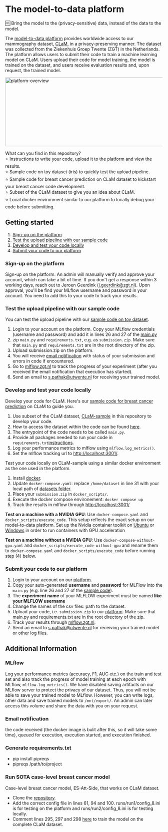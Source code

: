 # The model-to-data platform

🆒 Bring the model to the (privacy-sensitive) data, instead of the data to the model.


The [model-to-data platform](https://fe.zgt.nl) provides worldwide access to our mammography dataset, [CLaM](./dataset.md), in a privacy-preserving manner. The dataset was collected from the Ziekenhuis Groep Twente (ZGT) in the Netherlands. The platform allows users to submit their code to train a machine learning model on CLaM. Users upload their code for model training, the model is trained on the dataset, and users receive evaluation results and, upon request, the trained model.

<img src="data-access-platform.png" alt="platform-overview" style="height: 220px; width:800px;"/>

What can you find in this repository? <br/>
:star: Instructions to write your code, upload it to the platform and view the results. <br/>
:star: Sample code on toy dataset (iris) to quickly test the upload pipeline. <br/>
:star: Sample code for breast cancer prediction on CLaM dataset to kickstart your breast cancer code development. <br/>
:star: Subset of the CLaM dataset to give you an idea about CLaM. <br/>
:star: Local docker environment similar to our platform to locally debug your code before submitting. <br/>

## Getting started
1. [Sign-up on the platform](#sign-up-on-the-platform).
2. [Test the upload pipeline with our sample code](#test-the-upload-pipeline-with-our-sample-code)
3. [Develop and test your code locally](#develop-and-test-your-code-locally)
4. [Submit your code to our platform](#submit-your-code-to-our-platform)

### Sign-up on the platform
Sign-up on the platform. An admin will manually verify and approve your account, which can take a bit of time. If you don't get a response within 3 working days, reach out to Jeroen Geerdink ([j.geerdink@zgt.nl](j.geerdink@zgt.nl)). Upon approval, you'll be find your MLflow username and password in your account. You need to add this to your code to track your results.

### Test the upload pipeline with our sample code
You can test the upload pipeline with our [sample code on toy dataset](./sample_code/toy-dataset).
1. Login to your account on the platform. Copy your MLflow credentials (username and password) and add it in lines 26 and 27 of the [main.py](./sample_code/toy-dataset/main.py)
2. zip ```main.py``` and ```requirements.txt```, e.g. as ```submission.zip```. Make sure that ```main.py``` and ```requirements.txt``` are in the root directory of the zip.
3. Upload submission.zip on the platform.
4. You will receive [email notification](#email-notification) with status of your submission and errors in code if encountered.
5. Go to [mlflow.zgt.nl](mlflow.zgt.nl) to track the progress of your experiment (after you received the email notification that execution has started).
6. Send an email to [s.pathak@utwente.nl](s.pathak@utwente.nl) for receiving your trained model. 

### Develop and test your code locally
Develop your code for CLaM. Here's our [sample code for breast cancer prediction](./sample_code/clam-dataset) on CLaM to guide you.
1. Use subset of the CLaM dataset, [CLaM-sample](./dataset) in this repository to develop your code.
2. How to access the dataset within the code can be found [here](./dataset.md). 
3. The entrypoint of the code needs to be called ```main.py```.
4. Provide all packages needed to run your code in ```requirements.txt```[instructions](#generate-requirementstxt). 
5. Log your performance metrics to mlflow using ```mlflow.log_metrics()```.
6. Set the mlflow tracking url to [http://localhost:3001/](http://localhost:3001/).

Test your code locally on CLaM-sample using a similar docker environment as the one used in the platform.
1. Install [docker]().
2. Update ```docker-compose.yaml```: replace ```/home/dataset``` in line 31 with your local path of [datasets folder](./dataset).
3. Place your ```submission.zip``` in ```docker_scripts/```.
4. Execute the docker compose environement: ```docker compose up```
5. Track the results in mlflow through [http://localhost:3001/](http://localhost:3001/)

**Test on a machine with a NVIDIA GPU**: Use ```docker-compose.yaml``` and ```docker_scripts/execute_code```. This setup reflects the exact setup on our model-to-data platform. Set up the Nvidia container toolkit on [Ubuntu](https://docs.nvidia.com/datacenter/cloud-native/container-toolkit/latest/install-guide.html#installation) or [Windows](https://developer.nvidia.com/cuda/wsl) in order to run containers with GPU acceleration <br/>

**Test on a machine without a NVIDIA GPU**: Use ```docker-compose-without-gpu.yaml``` and ```docker_scripts/execute_code-without-gpu``` and rename them to ```docker-compose.yaml``` and ```docker_scripts/execute_code``` before running step (4) below. <br/>

### Submit your code to our platform
1. Login to your account on our [platform](https://fe.zgt.nl). 
2. Copy your auto-generated **username** and **password** for MLFlow into the ```main.py``` (e.g. line 26 and 27 of the [sample code](./sample_code/main.py)).
3. The **experiment name** of your MLFLOW experiment must be named **like your MLFLOW username**
4. Change the names of the csv files: path to the dataset. 
6. Upload your code, i.e. ```submission.zip``` to our [platform](https://fe.zgt.nl). Make sure that main.py and requirements.txt are in the root directory of the zip.
7. Track your results through [mlflow.zgt.nl](https://mlflow.zgt.nl).
8. Send an email to [s.pathak@utwente.nl](s.pathak@utwente.nl) for receiving your trained model or other log files.

## Additional Information

### MLflow
Log your performance metrics (accuracy, F1, AUC etc.) on the train and test set and also track the progress of model training at each epoch with MLflow, ```mlflow.log_metrics()```. We have disabled saving artifacts on our MLflow server to protect the privacy of our dataset. Thus, you will not be able to save your trained model to MLflow. However, you can write logs, other data and save trained models to ```/mnt/export/```. An admin can later access this volume and share the data with you on your request.

### Email notification
the code received (the docker image is bulit after this, so it will take some time), queued for execution, execution started, and execution finished.

### Generate requirements.txt

- pip install pipreqs
- pipreqs /path/to/project

### Run SOTA case-level breast cancer model

Case-level breast cancer model, ES-Att-Side, that works on CLaM dataset. 
- Clone the [repository](https://github.com/ShreyasiPathak/case-level-breast-cancer-data-access).
- Add the correct config file in lines 61, 94 and 100. runs/run1/config_8.ini is for testing on the platform and runs/run2/config_8.ini is for testing locally.
- Comment lines 295, 297 and 298 [here](https://github.com/ShreyasiPathak/case-level-breast-cancer-data-access/blob/main/setup/read_input_file.py) to train the model on the complete CLaM dataset.
